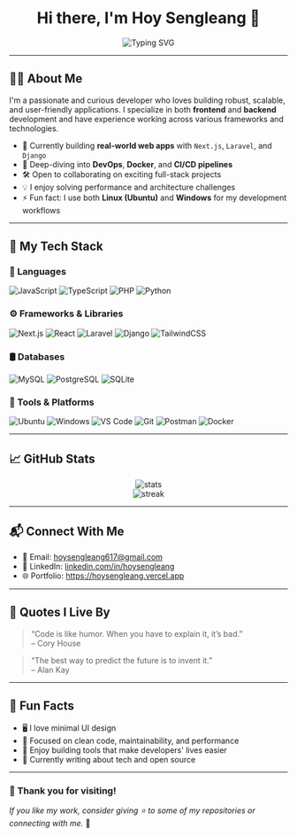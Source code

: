 <h1 align="center">Hi there, I'm Hoy Sengleang 👋</h1>

<p align="center">
  <img src="https://readme-typing-svg.herokuapp.com?font=Fira+Code&weight=600&size=25&pause=1000&color=4A90E2&center=true&vCenter=true&width=435&lines=Full-Stack+Web+Developer;Open+Source+Contributor;Tech+Explorer+%F0%9F%9A%80" alt="Typing SVG" />
</p>

---

## 🧑‍💻 About Me

I'm a passionate and curious developer who loves building robust, scalable, and user-friendly applications. I specialize in both **frontend** and **backend** development and have experience working across various frameworks and technologies.

- 🔭 Currently building **real-world web apps** with `Next.js`, `Laravel`, and `Django`
- 🌱 Deep-diving into **DevOps**, **Docker**, and **CI/CD pipelines**
- 🛠 Open to collaborating on exciting full-stack projects
- 💡 I enjoy solving performance and architecture challenges
- ⚡ Fun fact: I use both **Linux (Ubuntu)** and **Windows** for my development workflows

---

## 🚀 My Tech Stack

### 📌 Languages

![JavaScript](https://img.shields.io/badge/-JavaScript-F7DF1E?style=flat-square&logo=javascript&logoColor=black)
![TypeScript](https://img.shields.io/badge/-TypeScript-007ACC?style=flat-square&logo=typescript&logoColor=white)
![PHP](https://img.shields.io/badge/-PHP-777BB4?style=flat-square&logo=php&logoColor=white)
![Python](https://img.shields.io/badge/-Python-3776AB?style=flat-square&logo=python&logoColor=white)

### ⚙️ Frameworks & Libraries

![Next.js](https://img.shields.io/badge/-Next.js-000000?style=flat-square&logo=next.js)
![React](https://img.shields.io/badge/-React-61DAFB?style=flat-square&logo=react&logoColor=black)
![Laravel](https://img.shields.io/badge/-Laravel-FF2D20?style=flat-square&logo=laravel&logoColor=white)
![Django](https://img.shields.io/badge/-Django-092E20?style=flat-square&logo=django&logoColor=white)
![TailwindCSS](https://img.shields.io/badge/-TailwindCSS-38B2AC?style=flat-square&logo=tailwind-css)

### 🛢 Databases

![MySQL](https://img.shields.io/badge/-MySQL-4479A1?style=flat-square&logo=mysql&logoColor=white)
![PostgreSQL](https://img.shields.io/badge/-PostgreSQL-336791?style=flat-square&logo=postgresql&logoColor=white)
![SQLite](https://img.shields.io/badge/-SQLite-003B57?style=flat-square&logo=sqlite&logoColor=white)

### 🧰 Tools & Platforms

![Ubuntu](https://img.shields.io/badge/-Ubuntu-E95420?style=flat-square&logo=ubuntu&logoColor=white)
![Windows](https://img.shields.io/badge/-Windows-0078D6?style=flat-square&logo=windows&logoColor=white)
![VS Code](https://img.shields.io/badge/-VSCode-007ACC?style=flat-square&logo=visual-studio-code)
![Git](https://img.shields.io/badge/-Git-F05032?style=flat-square&logo=git&logoColor=white)
![Postman](https://img.shields.io/badge/-Postman-FF6C37?style=flat-square&logo=postman&logoColor=white)
![Docker](https://img.shields.io/badge/-Docker-2496ED?style=flat-square&logo=docker&logoColor=white)

---

## 📈 GitHub Stats

<p align="center">
  <img src="https://github-readme-stats.vercel.app/api?username=hoysengleang&show_icons=true&theme=radical&count_private=true&hide_border=true" alt="stats" />
  <br />
  <img src="https://github-readme-streak-stats.herokuapp.com?user=hoysengleang&theme=radical&hide_border=true" alt="streak" />
</p>

---

## 📬 Connect With Me

- 📧 Email: [hoysengleang617@gmail.com](mailto:hoysengleang617@gmail.com)
- 💼 LinkedIn: [linkedin.com/in/hoysengleang](https://linkedin.com/in/hoysengleang)
- 🌐 Portfolio: https://hoysengleang.vercel.app

---

## 🧠 Quotes I Live By

> “Code is like humor. When you have to explain it, it’s bad.”  
> – Cory House

> “The best way to predict the future is to invent it.”  
> – Alan Kay

---

## 🧩 Fun Facts

- 🖥 I love minimal UI design
- 🎯 Focused on clean code, maintainability, and performance
- 🧩 Enjoy building tools that make developers' lives easier
- 📘 Currently writing about tech and open source

---

### 🙏 Thank you for visiting!

_If you like my work, consider giving ⭐ to some of my repositories or connecting with me._ 🚀
